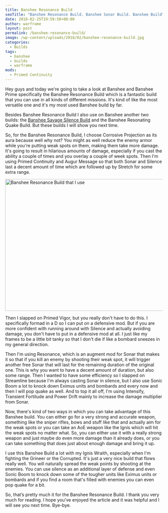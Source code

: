 ```yaml
---
title: Banshee Resonance Build
seoTitle: "Banshee Resonance Build. Banshee Sonar Build. Banshee Build"
date: 2018-02-25T19:59:50+00:00
author: warframe
layout: post
permalink: /banshee-resonance-build/
image: /wp-content/uploads/2018/02/banshee-resonance-build.jpg
categories:
  - Builds
tags:
  - banshee
  - builds
  - warframe
mods:
  - Primed Continuity
---
```

Hey guys and today we're going to take a look at Banshee and Banshee Prime specifically the Banshee Resonance Build which is a fantastic build that you can use in all kinds of different missions. It's kind of like the most versatile one and it's my most used Banshee build by far.<!--more-->

Besides Banshee Resonance Build I also use on Banshee another two builds: the [Banshee Savage Silence Build](https://warframeblog.com/banshee-savage-silence-build/) and the Banshee Resonating Quake Build. But these builds I will show you next time.

So, for the Banshee Resonance Build, I choose Corrosive Projection as its aura because well why not? You might as well reduce the enemy armor while you're putting weak spots on them, making them take more damage. It's going to result in hilarious amounts of damage, especially if you cast the ability a couple of times and you overlay a couple of week spots. Then I'm using Primed Continuity and Augur Message so that both Sonar and Silence last a decent amount of time which are followed up by Stretch for some extra range.

<img src="https://warframeblog.com/wp-content/uploads/2018/02/banshee-resonance-build-mods-1024x576.png" title="Warframe Banshee Resonance Build" alt="Banshee Resonance Build that I use" width="750" height="422" class="alignnone size-large wp-image-950" srcset="https://warframeblog.com/wp-content/uploads/2018/02/banshee-resonance-build-mods-1024x576.png 1024w, https://warframeblog.com/wp-content/uploads/2018/02/banshee-resonance-build-mods-300x169.png 300w, https://warframeblog.com/wp-content/uploads/2018/02/banshee-resonance-build-mods-768x432.png 768w" sizes="(max-width: 750px) 100vw, 750px" />

Then I slapped on Primed Vigor, but you really don't have to do this. I specifically formad in a D so I can put on a defensive mod. But if you are more confident with running around with Silence and actually avoiding damage, you don't have to put in a defensive mod at all. I just like my frames to be a little bit tanky so that I don't die if like a bombard sneezes in my general direction.

Then I'm using Resonance, which is an augment mod for Sonar that makes it so that if you kill an enemy by shooting their weak spot, it will trigger another free Sonar that will last for the remaining duration of the original one. This is why you want to have a decent amount of duration, but also some range. Then I wanted to have some efficiency so I slapped on Streamline because I'm always casting Sonar in silence, but I also use Sonic Boom a lot to knock down Eximus units and bombards and every now and then I will pop quake as well. And to top it all off, I'm using Intensify, Transient Fortitude and Power Drift mainly to increase the damage multiplier from Sonar.

Now, there's kind of two ways in which you can take advantage of this Banshee build. You can either go for a very strong and accurate weapon, something like the sniper rifles, bows and stuff like that and actually aim for the weak spots or you can take an AoE weapon like the Ignis which will hit the weak spots no matter what. So, you can either use it with a really strong weapon and just maybe do even more damage than it already does, or you can take something that does just about enough damage and bring it up.

I use this Banshee Build a lot with my Ignis Wraith, especially when I'm fighting the Grineer or the Corrupted. It's just a very nice build that flows really well. You will naturally spread the weak points by shooting at the enemies. You can use silence as an additional layer of defense and even Sonic Boom to knock down some of the tougher units like Eximus units or bombards and if you find a room that's filled with enemies you can even pop quake for a bit.

So, that’s pretty much it for the Banshee Resonance Build. I thank you very much for reading. I hope you’ve enjoyed the article and it was helpful and I will see you next time. Bye-bye.